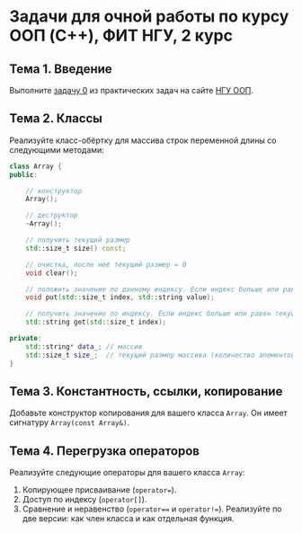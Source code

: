# Задачи для очной работы по курсу ООП (C++), ФИТ НГУ, 2 курс

## Тема 1. Введение

Выполните [задачу 0](https://docs.google.com/document/d/16jJOQ2EGlAvqq2sUJdwXgaQYUivRX50o-vSxLPpC2ck/edit?tab=t.0) из практических задач на сайте [НГУ ООП](https://sites.google.com/site/nguoop/%D0%BF%D1%80%D0%B0%D0%BA%D1%82%D0%B8%D1%87%D0%B5%D1%81%D0%BA%D0%B8%D0%B5-%D0%B7%D0%B0%D0%B4%D0%B0%D0%BD%D0%B8%D1%8F-%D1%81?authuser=0).

## Тема 2. Классы

Реализуйте класс-обёртку для массива строк переменной длины со следующими методами:

```C++
class Array {
public:

    // конструктор
    Array();

    // деструктор
    ~Array();

    // получить текущий размер
    std::size_t size() const;

    // очистка, после неё текущий размер = 0
    void clear();

    // положить значение по данному индексу. Если индекс больше или равен текущему размеру, увеличить размер
    void put(std::size_t index, std::string value);

    // получить значение по индексу. Если индекс больше или равен текущему размеру, вернуть пустую строку
    std::string get(std::size_t index);

private:
    std::string* data_; // массив
    std::size_t size_;  // текущий размер массива (количество элементов)
}
```

## Тема 3. Константность, ссылки, копирование

Добавьте конструктор копирования для вашего класса `Array`. Он имеет сигнатуру `Array(const Array&)`.

## Тема 4. Перегрузка операторов

Реализуйте следующие операторы для вашего класса `Array`:
1. Копирующее присваивание (`operator=`).
2. Доступ по индексу (`operator[]`).
3. Сравнение и неравенство (`operator==` и `operator!=`). Реализуйте по две версии: как член класса и как отдельная функция.


